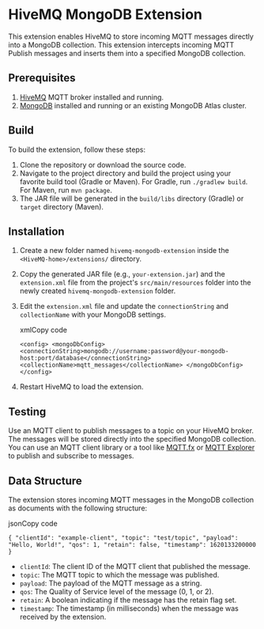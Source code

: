 # HiveMQ MongoDB Extension

This extension enables HiveMQ to store incoming MQTT messages directly into a MongoDB collection. This extension intercepts incoming MQTT Publish messages and inserts them into a specified MongoDB collection.

## Prerequisites

1.  [HiveMQ](https://www.hivemq.com/downloads/) MQTT broker installed and running.
2.  [MongoDB](https://www.mongodb.com/try/download/community) installed and running or an existing MongoDB Atlas cluster.

## Build

To build the extension, follow these steps:

1.  Clone the repository or download the source code.
2.  Navigate to the project directory and build the project using your favorite build tool (Gradle or Maven). For Gradle, run `./gradlew build`. For Maven, run `mvn package`.
3.  The JAR file will be generated in the `build/libs` directory (Gradle) or `target` directory (Maven).

## Installation

1.  Create a new folder named `hivemq-mongodb-extension` inside the `<HiveMQ-home>/extensions/` directory.
    
2.  Copy the generated JAR file (e.g., `your-extension.jar`) and the `extension.xml` file from the project's `src/main/resources` folder into the newly created `hivemq-mongodb-extension` folder.
    
3.  Edit the `extension.xml` file and update the `connectionString` and `collectionName` with your MongoDB settings.
    
    xmlCopy code
    
    `<config>
        <mongoDbConfig>
            <connectionString>mongodb://username:password@your-mongodb-host:port/database</connectionString>
            <collectionName>mqtt_messages</collectionName>
        </mongoDbConfig>
    </config>` 
    
4.  Restart HiveMQ to load the extension.
    

## Testing

Use an MQTT client to publish messages to a topic on your HiveMQ broker. The messages will be stored directly into the specified MongoDB collection. You can use an MQTT client library or a tool like [MQTT.fx](https://mqttfx.jensd.de/) or [MQTT Explorer](https://mqtt-explorer.com/) to publish and subscribe to messages.

## Data Structure

The extension stores incoming MQTT messages in the MongoDB collection as documents with the following structure:

jsonCopy code

`{
    "clientId": "example-client",
    "topic": "test/topic",
    "payload": "Hello, World!",
    "qos": 1,
    "retain": false,
    "timestamp": 1620133200000
}` 

-   `clientId`: The client ID of the MQTT client that published the message.
-   `topic`: The MQTT topic to which the message was published.
-   `payload`: The payload of the MQTT message as a string.
-   `qos`: The Quality of Service level of the message (0, 1, or 2).
-   `retain`: A boolean indicating if the message has the retain flag set.
-   `timestamp`: The timestamp (in milliseconds) when the message was received by the extension.